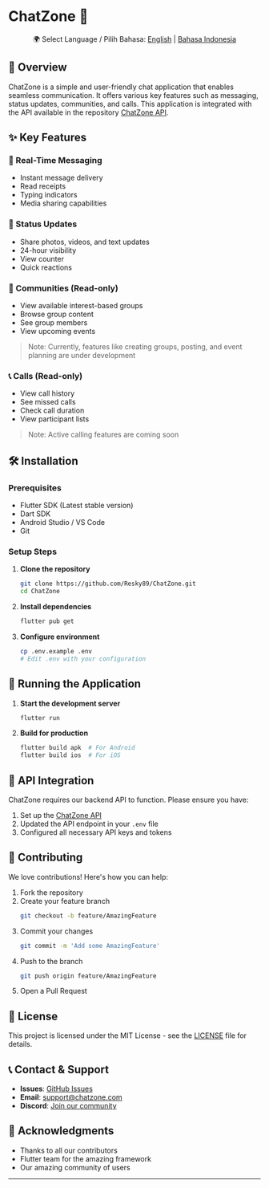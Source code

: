 # ChatZone 💬

<div align="center">
🌍 Select Language / Pilih Bahasa: 
<a href="#" onclick="switchLanguage('en'); return false;">English</a> | 
<a href="#" onclick="switchLanguage('id'); return false;">Bahasa Indonesia</a>
</div>

<div id="en-content">

## 🚀 Overview

ChatZone is a simple and user-friendly chat application that enables seamless communication. It offers various key features such as messaging, status updates, communities, and calls. This application is integrated with the API available in the repository [ChatZone API](https://github.com/Resky89/ChatZone-api).

## ✨ Key Features

### 💭 Real-Time Messaging
- Instant message delivery
- Read receipts
- Typing indicators
- Media sharing capabilities

### 📱 Status Updates
- Share photos, videos, and text updates
- 24-hour visibility
- View counter
- Quick reactions

### 👥 Communities (Read-only)
- View available interest-based groups
- Browse group content
- See group members
- View upcoming events
> Note: Currently, features like creating groups, posting, and event planning are under development

### 📞 Calls (Read-only)
- View call history
- See missed calls
- Check call duration
- View participant lists
> Note: Active calling features are coming soon

## 🛠️ Installation

### Prerequisites
- Flutter SDK (Latest stable version)
- Dart SDK
- Android Studio / VS Code
- Git

### Setup Steps

1. **Clone the repository**
   ```bash
   git clone https://github.com/Resky89/ChatZone.git
   cd ChatZone
   ```

2. **Install dependencies**
   ```bash
   flutter pub get
   ```

3. **Configure environment**
   ```bash
   cp .env.example .env
   # Edit .env with your configuration
   ```

## 🚦 Running the Application

1. **Start the development server**
   ```bash
   flutter run
   ```

2. **Build for production**
   ```bash
   flutter build apk  # For Android
   flutter build ios  # For iOS
   ```

## 🔌 API Integration

ChatZone requires our backend API to function. Please ensure you have:

1. Set up the [ChatZone API](https://github.com/Resky89/ChatZone-api)
2. Updated the API endpoint in your `.env` file
3. Configured all necessary API keys and tokens

## 🤝 Contributing

We love contributions! Here's how you can help:

1. Fork the repository
2. Create your feature branch
   ```bash
   git checkout -b feature/AmazingFeature
   ```
3. Commit your changes
   ```bash
   git commit -m 'Add some AmazingFeature'
   ```
4. Push to the branch
   ```bash
   git push origin feature/AmazingFeature
   ```
5. Open a Pull Request

## 📝 License

This project is licensed under the MIT License - see the [LICENSE](LICENSE) file for details.

## 📞 Contact & Support

- **Issues**: [GitHub Issues](https://github.com/Resky89/ChatZone/issues)
- **Email**: support@chatzone.com
- **Discord**: [Join our community](#)

## 🙏 Acknowledgments

- Thanks to all our contributors
- Flutter team for the amazing framework
- Our amazing community of users

</div>

<div id="id-content" style="display: none;">

## 🚀 Ikhtisar

ChatZone adalah aplikasi obrolan yang sederhana dan ramah pengguna yang memungkinkan komunikasi yang lancar. Aplikasi ini menawarkan berbagai fitur utama seperti perpesanan, pembaruan status, komunitas, dan panggilan. Aplikasi ini terintegrasi dengan API yang tersedia di repositori [ChatZone API](https://github.com/Resky89/ChatZone-api).

## ✨ Fitur Utama

### 💭 Perpesanan Real-Time
- Pengiriman pesan instan
- Tanda terima dibaca
- Indikator mengetik
- Kemampuan berbagi media

### 📱 Pembaruan Status
- Bagikan foto, video, dan pembaruan teks
- Visibilitas 24 jam
- Penghitung tampilan
- Reaksi cepat

### 👥 Komunitas (Hanya Lihat)
- Lihat grup berbasis minat yang tersedia
- Jelajahi konten grup
- Lihat anggota grup
- Lihat acara mendatang
> Catatan: Saat ini, fitur seperti membuat grup, posting, dan perencanaan acara masih dalam pengembangan

### 📞 Panggilan (Hanya Lihat)
- Lihat riwayat panggilan
- Lihat panggilan tidak terjawab
- Cek durasi panggilan
- Lihat daftar peserta
> Catatan: Fitur panggilan aktif akan segera hadir

## 🛠️ Instalasi

### Prasyarat
- Flutter SDK (Versi stabil terbaru)
- Dart SDK
- Android Studio / VS Code
- Git

### Langkah-langkah Pengaturan

1. **Klon repositori**
   ```bash
   git clone https://github.com/Resky89/ChatZone.git
   cd ChatZone
   ```

2. **Instal dependensi**
   ```bash
   flutter pub get
   ```

3. **Konfigurasi lingkungan**
   ```bash
   cp .env.example .env
   # Edit .env dengan konfigurasi Anda
   ```

## 🚦 Menjalankan Aplikasi

1. **Mulai server pengembangan**
   ```bash
   flutter run
   ```

2. **Build untuk produksi**
   ```bash
   flutter build apk  # Untuk Android
   flutter build ios  # Untuk iOS
   ```

## 🔌 Integrasi API

ChatZone memerlukan API backend untuk berfungsi. Pastikan Anda telah:

1. Menyiapkan [ChatZone API](https://github.com/Resky89/ChatZone-api)
2. Memperbarui endpoint API di file `.env` Anda
3. Mengonfigurasi semua kunci dan token API yang diperlukan

## 🤝 Kontribusi

Kami sangat menghargai kontribusi! Berikut cara Anda dapat membantu:

1. Fork repositori
2. Buat branch fitur Anda
   ```bash
   git checkout -b feature/FiturLuar-Biasa
   ```
3. Commit perubahan Anda
   ```bash
   git commit -m 'Menambahkan FiturLuar-Biasa'
   ```
4. Push ke branch
   ```bash
   git push origin feature/FiturLuar-Biasa
   ```
5. Buka Pull Request

## 📝 Lisensi

Proyek ini dilisensikan di bawah Lisensi MIT - lihat file [LICENSE](LICENSE) untuk detail.

## 📞 Kontak & Dukungan

- **Masalah**: [GitHub Issues](https://github.com/Resky89/ChatZone/issues)
- **Email**: support@chatzone.com
- **Discord**: [Bergabung dengan komunitas kami](#)

## 🙏 Ucapan Terima Kasih

- Terima kasih kepada semua kontributor kami
- Tim Flutter untuk framework yang luar biasa
- Komunitas pengguna kami yang luar biasa

</div>

<script>
function switchLanguage(lang) {
    if (lang === 'en') {
        document.getElementById('en-content').style.display = 'block';
        document.getElementById('id-content').style.display = 'none';
    } else {
        document.getElementById('en-content').style.display = 'none';
        document.getElementById('id-content').style.display = 'block';
    }
}

// Set default language to English
window.onload = function() {
    switchLanguage('en');
}
</script>

---
